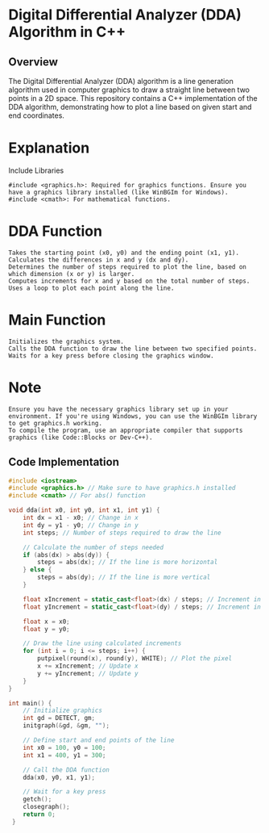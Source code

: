 # Digital Differential Analyzer (DDA) Algorithm in C++

## Overview
The Digital Differential Analyzer (DDA) algorithm is a line generation algorithm used in computer graphics to draw a straight line between two points in a 2D space. This repository contains a C++ implementation of the DDA algorithm, demonstrating how to plot a line based on given start and end coordinates.


# Explanation
Include Libraries

    #include <graphics.h>: Required for graphics functions. Ensure you have a graphics library installed (like WinBGIm for Windows).
    #include <cmath>: For mathematical functions.
    
# DDA Function

    Takes the starting point (x0, y0) and the ending point (x1, y1).
    Calculates the differences in x and y (dx and dy).
    Determines the number of steps required to plot the line, based on which dimension (x or y) is larger.
    Computes increments for x and y based on the total number of steps.
    Uses a loop to plot each point along the line.

# Main Function

    Initializes the graphics system.
    Calls the DDA function to draw the line between two specified points.
    Waits for a key press before closing the graphics window.

# Note

    Ensure you have the necessary graphics library set up in your environment. If you're using Windows, you can use the WinBGIm library to get graphics.h working.
    To compile the program, use an appropriate compiler that supports graphics (like Code::Blocks or Dev-C++).
## Code Implementation

```cpp
#include <iostream>
#include <graphics.h> // Make sure to have graphics.h installed
#include <cmath> // For abs() function

void dda(int x0, int y0, int x1, int y1) {
    int dx = x1 - x0; // Change in x
    int dy = y1 - y0; // Change in y
    int steps; // Number of steps required to draw the line

    // Calculate the number of steps needed
    if (abs(dx) > abs(dy)) {
        steps = abs(dx); // If the line is more horizontal
    } else {
        steps = abs(dy); // If the line is more vertical
    }

    float xIncrement = static_cast<float>(dx) / steps; // Increment in x
    float yIncrement = static_cast<float>(dy) / steps; // Increment in y

    float x = x0;
    float y = y0;

    // Draw the line using calculated increments
    for (int i = 0; i <= steps; i++) {
        putpixel(round(x), round(y), WHITE); // Plot the pixel
        x += xIncrement; // Update x
        y += yIncrement; // Update y
    }
}

int main() {
    // Initialize graphics
    int gd = DETECT, gm;
    initgraph(&gd, &gm, "");

    // Define start and end points of the line
    int x0 = 100, y0 = 100;
    int x1 = 400, y1 = 300;

    // Call the DDA function
    dda(x0, y0, x1, y1);

    // Wait for a key press
    getch();
    closegraph();
    return 0;
 }
 




